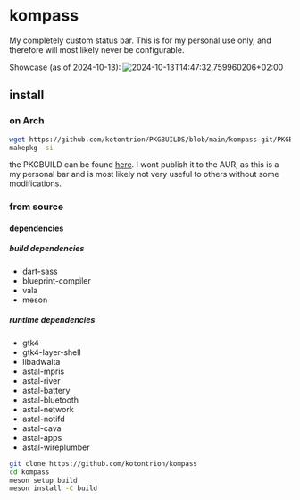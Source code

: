 # kompass

My completely custom status bar. This is for my personal use only, and therefore will most likely never be configurable.

Showcase (as of 2024-10-13):
![2024-10-13T14:47:32,759960206+02:00](https://github.com/user-attachments/assets/78278e56-4951-4713-9b5e-a2468405be84)


## install

### on Arch
```bash
wget https://github.com/kotontrion/PKGBUILDS/blob/main/kompass-git/PKGBUILD
makepkg -si
```

the PKGBUILD can be found [here](https://github.com/kotontrion/PKGBUILDS/blob/main/kompass-git/PKGBUILD).
I wont publish it to the AUR, as this is a my personal bar and is most likely not very useful to others without some modifications.

### from source

#### dependencies 

##### build dependencies
- dart-sass
- blueprint-compiler
- vala
- meson

##### runtime dependencies
- gtk4
- gtk4-layer-shell
- libadwaita
- astal-mpris
- astal-river
- astal-battery
- astal-bluetooth
- astal-network
- astal-notifd
- astal-cava
- astal-apps
- astal-wireplumber

```bash
git clone https://github.com/kotontrion/kompass
cd kompass
meson setup build
meson install -C build
```




